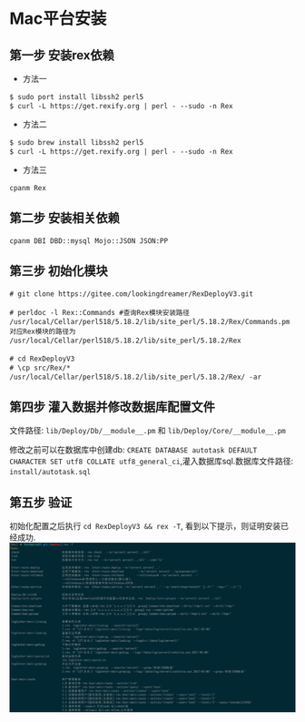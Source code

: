 # Mac平台安装

## 第一步 安装rex依赖

* 方法一

```
$ sudo port install libssh2 perl5
$ curl -L https://get.rexify.org | perl - --sudo -n Rex
```

* 方法二 

```
$ sudo brew install libssh2 perl5
$ curl -L https://get.rexify.org | perl - --sudo -n Rex
```

* 方法三

```
cpanm Rex
```

## 第二步 安装相关依赖

```
cpanm DBI DBD::mysql Mojo::JSON JSON:PP
```

## 第三步 初始化模块

```
# git clone https://gitee.com/lookingdreamer/RexDeployV3.git

# perldoc -l Rex::Commands #查询Rex模块安装路径
/usr/local/Cellar/perl518/5.18.2/lib/site_perl/5.18.2/Rex/Commands.pm
对应Rex模块的路径为 /usr/local/Cellar/perl518/5.18.2/lib/site_perl/5.18.2/Rex

# cd RexDeployV3
# \cp src/Rex/* /usr/local/Cellar/perl518/5.18.2/lib/site_perl/5.18.2/Rex/ -ar
```

## 第四步 灌入数据并修改数据库配置文件

文件路径: `lib/Deploy/Db/__module__.pm` 和 `lib/Deploy/Core/__module__.pm`

修改之前可以在数据库中创建db: `CREATE DATABASE autotask DEFAULT CHARACTER SET utf8 COLLATE utf8_general_ci`,灌入数据库sql.数据库文件路径: `install/autotask.sql`

## 第五步 验证

初始化配置之后执行 `cd RexDeployV3 && rex -T`, 看到以下提示，则证明安装已经成功.![](/assets/macimport.png)

